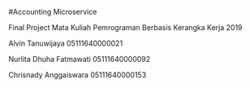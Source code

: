 #Accounting Microservice

Final Project Mata Kuliah Pemrograman Berbasis Kerangka Kerja 2019

Alvin Tanuwijaya        05111640000021

Nurlita Dhuha Fatmawati 05111640000092

Chrisnady Anggaiswara   05111640000153
